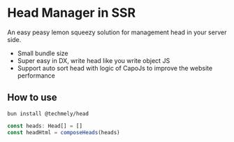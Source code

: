 # Head Manager in SSR

An easy peasy lemon squeezy solution for management head in your server side.

- Small bundle size
- Super easy in DX, write head like you write object JS
- Support auto sort head with logic of CapoJs to improve the website performance

## How to use

```bun
bun install @techmely/head
```

```ts
const heads: Head[] = []
const headHtml = composeHeads(heads)
```
